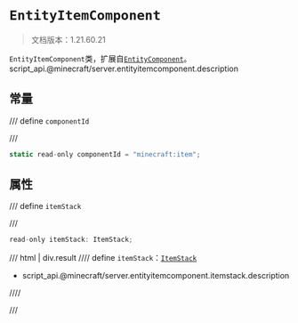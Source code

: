 # `EntityItemComponent`

> 文档版本：1.21.60.21

`EntityItemComponent`类，扩展自[`EntityComponent`](./entitycomponent.md)。script_api.@minecraft/server.entityitemcomponent.description

## 常量

/// define
`componentId`


///

```js
static read-only componentId = "minecraft:item";
```


## 属性

/// define
`itemStack`


///

```js
read-only itemStack: ItemStack;
```

/// html | div.result
//// define
`itemStack`：[`ItemStack`](./itemstack.md)

- script_api.@minecraft/server.entityitemcomponent.itemstack.description


////

///

